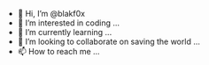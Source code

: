 - 👋 Hi, I’m @blakf0x
- 👀 I’m interested in coding ...
- 🌱 I’m currently learning ...
- 💞️ I’m looking to collaborate on saving the world ...
- 📫 How to reach me ...

<!---
blakf0x/blakf0x is a ✨ special ✨ repository because its `README.md` (this file) appears on your GitHub profile.
You can click the Preview link to take a look at your changes.
--->
